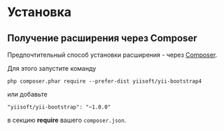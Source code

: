 Установка
=========

## Получение расширения через Composer

Предпочтительный способ установки расширения - через [Composer](https://getcomposer.org/download/).

Для этого запустите команду

```
php composer.phar require --prefer-dist yiisoft/yii-bootstrap4
```

или добавьте

```
"yiisoft/yii-bootstrap": "~1.0.0"
```

в секцию **require** вашего `composer.json`.
